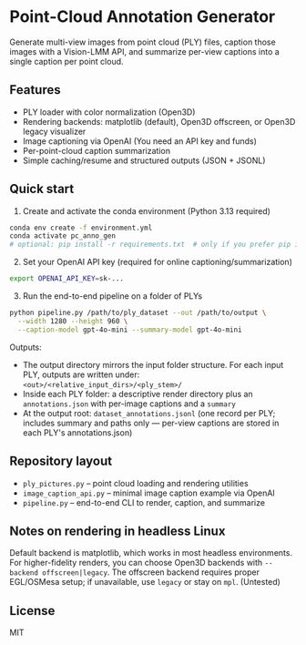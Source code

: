 # Point-Cloud Annotation Generator

Generate multi-view images from point cloud (PLY) files, caption those images with a Vision-LMM API, and summarize per-view captions into a single caption per point cloud.

## Features

- PLY loader with color normalization (Open3D)
- Rendering backends: matplotlib (default), Open3D offscreen, or Open3D legacy visualizer
- Image captioning via OpenAI (You need an API key and funds)
- Per-point-cloud caption summarization
- Simple caching/resume and structured outputs (JSON + JSONL)

## Quick start

1) Create and activate the conda environment (Python 3.13 required)

```bash
conda env create -f environment.yml
conda activate pc_anno_gen
# optional: pip install -r requirements.txt  # only if you prefer pip inside conda
```

2) Set your OpenAI API key (required for online captioning/summarization)

```bash
export OPENAI_API_KEY=sk-...
```

3) Run the end-to-end pipeline on a folder of PLYs

```bash
python pipeline.py /path/to/ply_dataset --out /path/to/output \
  --width 1280 --height 960 \
  --caption-model gpt-4o-mini --summary-model gpt-4o-mini
```

Outputs:
- The output directory mirrors the input folder structure. For each input PLY, outputs are written under: `<out>/<relative_input_dirs>/<ply_stem>/`
- Inside each PLY folder: a descriptive render directory plus an `annotations.json` with per-image captions and a `summary`
- At the output root: `dataset_annotations.jsonl` (one record per PLY; includes summary and paths only — per-view captions are stored in each PLY's annotations.json)

## Repository layout

- `ply_pictures.py` – point cloud loading and rendering utilities
- `image_caption_api.py` – minimal image caption example via OpenAI
- `pipeline.py` – end-to-end CLI to render, caption, and summarize

## Notes on rendering in headless Linux

Default backend is matplotlib, which works in most headless environments. For higher-fidelity renders, you can choose Open3D backends with `--backend offscreen|legacy`. The offscreen backend requires proper EGL/OSMesa setup; if unavailable, use `legacy` or stay on `mpl`. (Untested)

## License

MIT